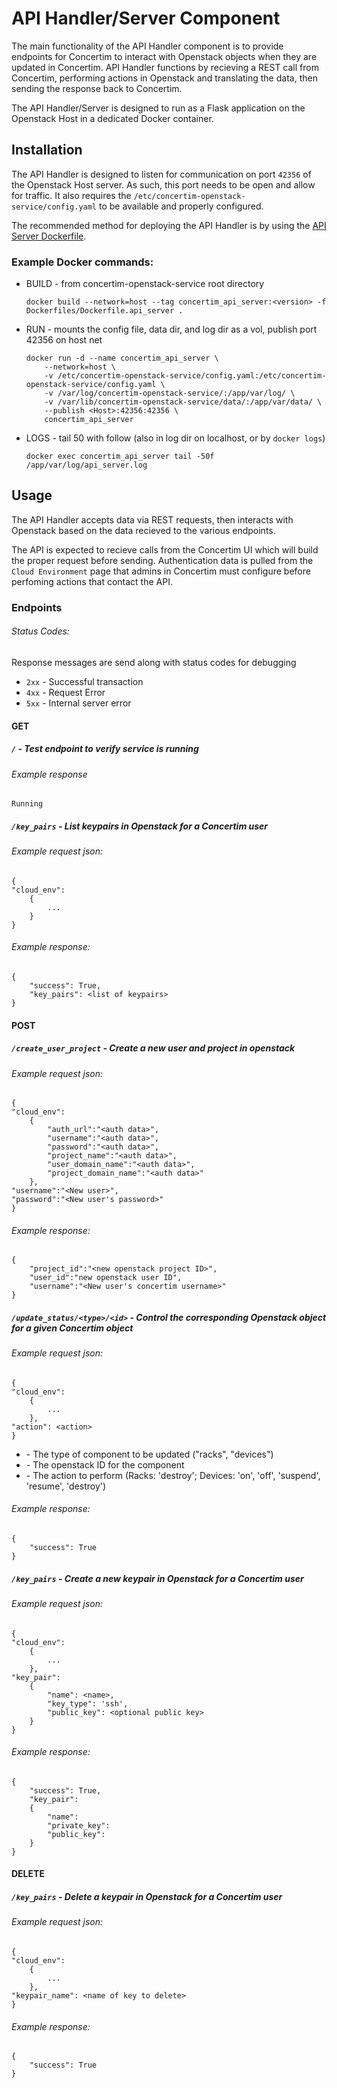 # API Handler/Server Component

The main functionality of the API Handler component is to provide endpoints for Concertim to interact with Openstack objects when they are updated in Concertim. API Handler functions by recieving a REST call from Concertim, performing actions in Openstack and translating the data, then sending the response back to Concertim.

The API Handler/Server is designed to run as a Flask application on the Openstack Host in a dedicated Docker container.

## Installation

The API Handler is designed to listen for communication on port `42356` of the Openstack Host server. As such, this port needs to be open and allow for traffic. It also requires the `/etc/concertim-openstack-service/config.yaml` to be available and properly configured.

The recommended method for deploying the API Handler is by using the [API Server Dockerfile](/Dockerfiles/Dockerfile.api_server).

### Example Docker commands:

- BUILD - from concertim-openstack-service root directory
	``````
	docker build --network=host --tag concertim_api_server:<version> -f Dockerfiles/Dockerfile.api_server .
	``````

- RUN - mounts the config file, data dir, and log dir as a vol, publish port 42356 on host net
	``````
	docker run -d --name concertim_api_server \
		--network=host \
		-v /etc/concertim-openstack-service/config.yaml:/etc/concertim-openstack-service/config.yaml \
		-v /var/log/concertim-openstack-service/:/app/var/log/ \
		-v /var/lib/concertim-openstack-service/data/:/app/var/data/ \
		--publish <Host>:42356:42356 \
		concertim_api_server
	``````

- LOGS - tail 50 with follow (also in log dir on localhost, or by `docker logs`)
	``````
	docker exec concertim_api_server tail -50f /app/var/log/api_server.log
    ``````


## Usage

The API Handler accepts data via REST requests, then interacts with Openstack based on the data recieved to the various endpoints.

The API is expected to recieve calls from the Concertim UI which will build the proper request before sending. Authentication data is pulled from the `Cloud Environment` page that admins in Concertim must configure before perfoming actions that contact the API.

### Endpoints

###### Status Codes:

Response messages are send along with status codes for debugging

- `2xx` - Successful transaction
- `4xx` - Request Error
- `5xx` - Internal server error

#### GET

##### `/` - Test endpoint to verify service is running

###### Example response

``````
Running
``````

##### `/key_pairs` - List keypairs in Openstack for a Concertim user

###### Example request json:

``````
{
"cloud_env":
    {
        ...
    }
}   
``````

###### Example response:

``````
{
    "success": True,
	"key_pairs": <list of keypairs>
}
``````

#### POST

##### `/create_user_project` - Create a new user and project in openstack

###### Example request json:

``````
{
"cloud_env":
    {
        "auth_url":"<auth data>",
        "username":"<auth data>",
        "password":"<auth data>",
        "project_name":"<auth data>",
        "user_domain_name":"<auth data>",
        "project_domain_name":"<auth data>"
    },
"username":"<New user>",
"password":"<New user's password>"
}   
``````

###### Example response:

``````
{
    "project_id":"<new openstack project ID>",
    "user_id":"new openstack user ID",
    "username":"<New user's concertim username>"
}
``````

##### `/update_status/<type>/<id>` - Control the corresponding Openstack object for a given Concertim object

###### Example request json:

``````
{
"cloud_env":
    {
        ...
    },
"action": <action>
}   
``````

- <type> - The type of component to be updated ("racks", "devices")
- <id> - The openstack ID for the component
- <action> - The action to perform (Racks: 'destroy'; Devices: 'on', 'off', 'suspend', 'resume', 'destroy')

###### Example response:

``````
{
    "success": True
}
``````

##### `/key_pairs` - Create a new keypair in Openstack for a Concertim user

###### Example request json:

``````
{
"cloud_env":
    {
        ...
    },
"key_pair":
	{
		"name": <name>,
		"key_type": 'ssh',
		"public_key": <optional public key>
	}
}   
``````

###### Example response:

``````
{
    "success": True,
	"key_pair":
	{
		"name":
		"private_key":
		"public_key":
	}
}
``````

#### DELETE

##### `/key_pairs` - Delete a keypair in Openstack for a Concertim user

###### Example request json:

``````
{
"cloud_env":
    {
        ...
    },
"keypair_name": <name of key to delete>
}   
``````

###### Example response:

``````
{
    "success": True
}
``````
